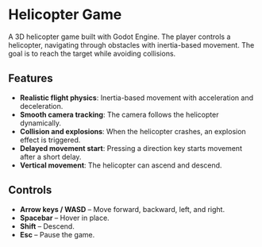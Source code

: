# Helicopter Game

A 3D helicopter game built with Godot Engine. The player controls a helicopter, navigating through obstacles with inertia-based movement. The goal is to reach the target while avoiding collisions.

## Features
- **Realistic flight physics**: Inertia-based movement with acceleration and deceleration.
- **Smooth camera tracking**: The camera follows the helicopter dynamically.
- **Collision and explosions**: When the helicopter crashes, an explosion effect is triggered.
- **Delayed movement start**: Pressing a direction key starts movement after a short delay.
- **Vertical movement**: The helicopter can ascend and descend.

## Controls
- **Arrow keys / WASD** – Move forward, backward, left, and right.
- **Spacebar** – Hover in place.
- **Shift** – Descend.
- **Esc** – Pause the game.

